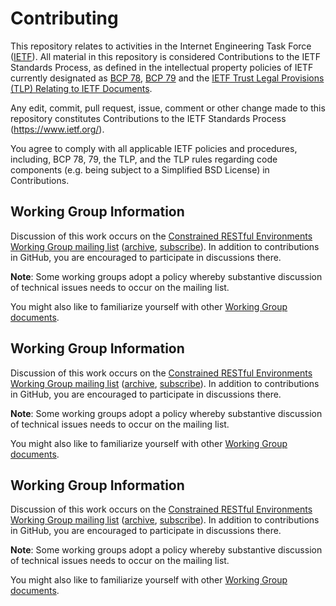 # Contributing

This repository relates to activities in the Internet Engineering Task Force
([IETF](https://www.ietf.org/)). All material in this repository is considered
Contributions to the IETF Standards Process, as defined in the intellectual
property policies of IETF currently designated as
[BCP 78](https://www.rfc-editor.org/info/bcp78),
[BCP 79](https://www.rfc-editor.org/info/bcp79) and the
[IETF Trust Legal Provisions (TLP) Relating to IETF Documents](http://trustee.ietf.org/trust-legal-provisions.html).

Any edit, commit, pull request, issue, comment or other change made to this
repository constitutes Contributions to the IETF Standards Process
(https://www.ietf.org/).

You agree to comply with all applicable IETF policies and procedures, including,
BCP 78, 79, the TLP, and the TLP rules regarding code components (e.g. being
subject to a Simplified BSD License) in Contributions.
## Working Group Information

Discussion of this work occurs on the [Constrained RESTful Environments
Working Group mailing list](mailto:core@ietf.org)
([archive](https://mailarchive.ietf.org/arch/browse/core/),
[subscribe](https://www.ietf.org/mailman/listinfo/core)).
In addition to contributions in GitHub, you are encouraged to participate in
discussions there.

**Note**: Some working groups adopt a policy whereby substantive discussion of
technical issues needs to occur on the mailing list.

You might also like to familiarize yourself with other
[Working Group documents](https://datatracker.ietf.org/wg/core/documents/).
## Working Group Information

Discussion of this work occurs on the [Constrained RESTful Environments
Working Group mailing list](mailto:core@ietf.org)
([archive](https://mailarchive.ietf.org/arch/browse/core/),
[subscribe](https://www.ietf.org/mailman/listinfo/core)).
In addition to contributions in GitHub, you are encouraged to participate in
discussions there.

**Note**: Some working groups adopt a policy whereby substantive discussion of
technical issues needs to occur on the mailing list.

You might also like to familiarize yourself with other
[Working Group documents](https://datatracker.ietf.org/wg/core/documents/).
## Working Group Information

Discussion of this work occurs on the [Constrained RESTful Environments
Working Group mailing list](mailto:core@ietf.org)
([archive](https://mailarchive.ietf.org/arch/browse/core/),
[subscribe](https://www.ietf.org/mailman/listinfo/core)).
In addition to contributions in GitHub, you are encouraged to participate in
discussions there.

**Note**: Some working groups adopt a policy whereby substantive discussion of
technical issues needs to occur on the mailing list.

You might also like to familiarize yourself with other
[Working Group documents](https://datatracker.ietf.org/wg/core/documents/).
